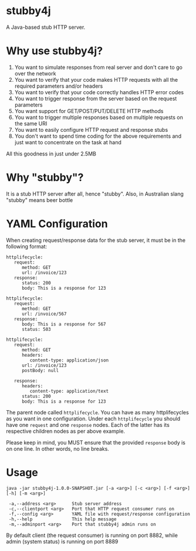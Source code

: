stubby4j
========
A Java-based stub HTTP server.

Why use stubby4j?
=================
1. You want to simulate responses from real server and don't care to go over the network
2. You want to verify that your code makes HTTP requests with all the required parameters and/or headers
3. You want to verify that your code correctly handles HTTP error codes
4. You want to trigger response from the server based on the request parameters
5. You want support for GET/POST/PUT/DELETE HTTP methods
6. You want to trigger multiple responses based on multiple requests on the same URI
7. You want to easily configure HTTP request and response stubs
8. You don't want to spend time coding for the above requirements and just want to concentrate on the task at hand

All this goodness in just under 2.5MB

Why "stubby"?
=============
It is a stub HTTP server after all, hence "stubby". Also, in Australian slang "stubby" means beer bottle

YAML Configuration
==================
When creating request/response data for the stub server, it must be in the following format:

```
httplifecycle:
   request:
      method: GET
      url: /invoice/123
   response:
      status: 200
      body: This is a response for 123

httplifecycle:
   request:
      method: GET
      url: /invoice/567
   response:
      body: This is a response for 567
      status: 503

httplifecycle:
   request:
      method: GET
      headers:
         content-type: application/json
      url: /invoice/123
      postBody: null

   response:
      headers:
         content-type: application/text
      status: 200
      body: This is a response for 123
```
The parent node called `httplifecycle`. You can have as many httplifecycles as you want in one configuration.
Under each `httplifecycle` you should have one `request` and one `response` nodes. Each of the latter has its
respective children nodes as per above example. 

Please keep in mind, you MUST ensure that the provided `response` body is on one line. In other words, no line
breaks.

Usage
=====
```
java -jar stubby4j-1.0.0-SNAPSHOT.jar [-a <arg>] [-c <arg>] [-f <arg>] [-h] [-m <arg>]

 -a,--address <arg>      Stub server address
 -c,--clientport <arg>   Port that HTTP request consumer runs on
 -f,--config <arg>       YAML file with request/response configuration
 -h,--help               This help message
 -m,--adminport <arg>    Port that stubby4j admin runs on
```

By default client (the request consumer) is running on port 8882, while admin (system status) is running on port 8889

